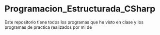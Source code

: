 # Programacion_Estructurada_CSharp
Este repositorio tiene todos los programas que he visto en clase y los programas de practica realizados por mi de 
